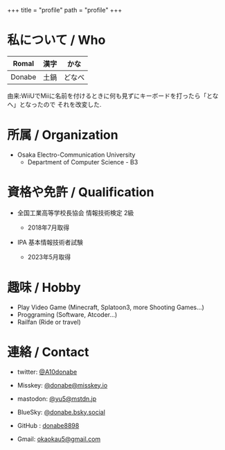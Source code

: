 +++
title = "profile"
path = "profile"
+++

# 私について / Who

|Romal|漢字|かな|
|:-:|:--:|:--:|
|Donabe|土鍋|どなべ|

由来:WiiUでMiiに名前を付けるときに何も見ずにキーボードを打ったら「となへ」となったので
それを改変した.

# 所属 / Organization

- Osaka Electro-Communication University
    - Department of Computer Science - B3
# 資格や免許 / Qualification

- 全国工業高等学校長協会 情報技術検定 2級
    - 2018年7月取得

- IPA 基本情報技術者試験
    - 2023年5月取得


# 趣味 / Hobby

- Play Video Game (Minecraft, Splatoon3, more Shooting Games...)
- Proggraming (Software, Atcoder...)
- Railfan (Ride or travel)

# 連絡 / Contact

- twitter: [@A10donabe](https://twitter.com/A10donabe)

- Misskey: [@donabe@misskey.io](https://misskey.io/@donabe)

- mastodon: [@yu5@mstdn.jp](https://mstdn.jp/@yu5)

- BlueSky: [@donabe.bsky.social](https://bsky.app/profile/donabe.bsky.social)

- GitHub : [donabe8898](https://github.com/donabe8898)

- Gmail: [okaokau5@gmail.com](okaokau5@gmail.com)


